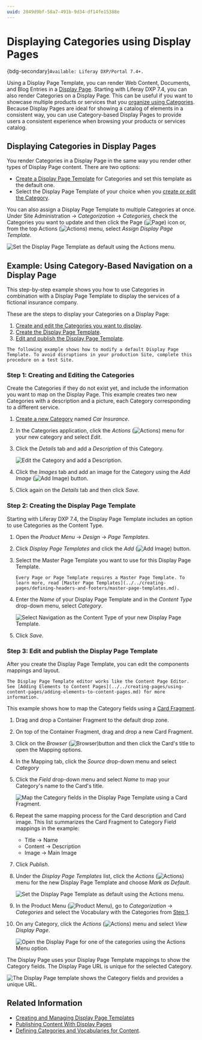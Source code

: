 ```yaml
---
uuid: 2849d9bf-58a7-491b-9d34-df14fe15388e
---
```

# Displaying Categories using Display Pages

{bdg-secondary}`Available: Liferay DXP/Portal 7.4+.`

Using a Display Page Template, you can render Web Content, Documents, and Blog Entries in a [Display Page](../../../site-building/displaying-content/using-display-page-templates/publishing-content-with-display-pages.md). Starting with Liferay DXP 7.4, you can also render Categories on a Display Page. This can be useful if you want to showcase multiple products or services that you [organize using Categories](../../../content-authoring-and-management/tags-and-categories/organizing-content-with-categories-and-tags.md). Because Display Pages are ideal for showing a catalog of elements in a consistent way, you can use Category-based Display Pages to provide users a consistent experience when browsing your products or services catalog.

## Displaying Categories in Display Pages

You render Categories in a Display Page in the same way you render other types of Display Page content. There are two options:

- [Create a Display Page Template](../../creating-pages/using-content-pages/adding-elements-to-content-pages.md) for Categories and set this template as the default one.
- Select the Display Page Template of your choice when you [create or edit the Category](../../../content-authoring-and-management/tags-and-categories/defining-categories-and-vocabularies-for-content.md).

You can also assign a Display Page Template to multiple Categories at once. Under Site Administration &rarr; *Categorization* &rarr; *Categories*, check the Categories you want to update and then click the Page (![Page](../../../images/icon-page.png)) icon or, from the top Actions (![Actions](../../../images/icon-actions.png)) menu, select *Assign Display Page Template*.

![Set the Display Page Template as default using the Actions menu.](./displaying-categories-using-display-pages/images/07.png)

## Example: Using Category-Based Navigation on a Display Page

This step-by-step example shows you how to use Categories in combination with a Display Page Template to display the services of a fictional insurance company.

These are the steps to display your Categories on a Display Page:

1. [Create and edit the Categories you want to display](#step-1-creating-and-editing-the-categories).
1. [Create the Display Page Template](#step-2-creating-the-display-page-template).
1. [Edit and publish the Display Page Template](#step-3-edit-and-publish-the-display-page-template).

```{warning}
The following example shows how to modify a default Display Page Template. To avoid disruptions in your production Site, complete this procedure on a test Site.
```

### Step 1: Creating and Editing the Categories

Create the Categories if they do not exist yet, and include the information you want to map on the Display Page. This example creates two new Categories with a description and a picture, each Category corresponding to a different service.

1. [Create a new Category](../../content-authoring-and-management/tags-and-categories/defining-categories-and-vocabularies-for-content.md#defininig-categories) named *Car Insurance*.
1. In the Categories application, click the *Actions* (![Actions](../../../images/icon-actions.png)) menu for your new category and select *Edit*.
1. Click the *Details* tab and add a *Description* of this Category.

   ![Edit the Category and add a Description.](./displaying-categories-using-display-pages/images/01.png)

1. Click the *Images* tab and add an image for the Category using the *Add Image* (![Add Image](../../../images/icon-add.png)) button.
1. Click again on the *Details* tab and then click *Save*.

### Step 2: Creating the Display Page Template

Starting with Liferay DXP 7.4, the Display Page Template includes an option to use Categories as the Content Type.

1. Open the *Product Menu* &rarr; *Design* &rarr; *Page Templates*.
1. Click *Display Page Templates* and click the *Add* (![Add Image](../../../images/icon-add.png)) button.
1. Select the Master Page Template you want to use for this Display Page Template.

    ```{tip}
    Every Page or Page Template requires a Master Page Template. To learn more, read [Master Page Templates](../../creating-pages/defining-headers-and-footers/master-page-templates.md).
    ```

1. Enter the *Name* of your Display Page Template and in the *Content Type* drop-down menu, select *Category*.

    ![Select Navigation as the Content Type of your new Display Page Template.](./displaying-categories-using-display-pages/images/02.png)

1. Click *Save*.

### Step 3: Edit and publish the Display Page Template

After you create the Display Page Template, you can edit the components mappings and layout.

```{tip}
The Display Page Template editor works like the Content Page Editor. See [Adding Elements to Content Pages](../../creating-pages/using-content-pages/adding-elements-to-content-pages.md) for more information.
```

This example shows how to map the Category fields using a [Card Fragment](../../creating-pages/page-fragments-and-widgets/using-fragments/default-fragments-reference.md).

1. Drag and drop a Container Fragment to the default drop zone.
1. On top of the Container Fragment, drag and drop a new Card Fragment.
1. Click on the *Browser* (![Browser](../../../images/icon-hierarchy.png))button and then click the Card's title to open the Mapping options.
1. In the Mapping tab, click the *Source* drop-down menu and select *Category*
1. Click the *Field* drop-down menu and select *Name* to map your Category's name to the Card's title.

   ![Map the Category fields in the Display Page Template using a Card Fragment.](./displaying-categories-using-display-pages/images/03.png) 

1. Repeat the same mapping process for the Card description and Card image. This list summarizes the Card Fragment to Category Field mappings in the example:

    - Title &rarr; Name
    - Content &rarr; Description
    - Image &rarr; Main Image

1. Click *Publish*.
1. Under the *Display Page Templates* list, click the *Actions* (![Actions](../../../images/icon-actions.png)) menu for the new Display Page Template and choose *Mark as Default*.

   ![Set the Display Page Template as default using the Actions menu.](./displaying-categories-using-display-pages/images/04.png)

1. In the Product Menu (![Product Menu](../../../images/icon-menu.png)), go to *Categorization* &rarr; *Categories* and select the Vocabulary with the Categories from [Step 1](#step-1-creating-and-editing-the-categories).
1. On any Category, click the *Actions* (![Actions](../../../images/icon-actions.png)) menu and select *View Display Page*.

   ![Open the Display Page for one of the categories using the Actions Menu option.](./displaying-categories-using-display-pages/images/05.png)

The Display Page uses your Display Page Template mappings to show the Category fields. The Display Page URL is unique for the selected Category.

![The Display Page template shows the Category fields and provides a unique URL.](./displaying-categories-using-display-pages/images/06.png)

## Related Information

- [Creating and Managing Display Page Templates](./creating-and-managing-display-page-templates.md)
- [Publishing Content With Display Pages](./publishing-content-with-display-pages.md)
- [Defining Categories and Vocabularies for Content](../../../content-authoring-and-management/tags-and-categories/defining-categories-and-vocabularies-for-content.md).
